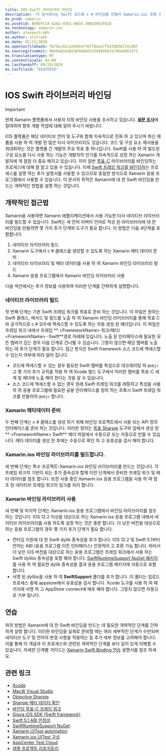 ```yaml
---
title: IOS Swift 라이브러리 바인딩
description: '이 문서에서는 Swift 코드에 c # 바인딩을 만들어 Xamarin.ios 응용 프로그램에서 네이티브 라이브러리 및 CocoaPods를 사용할 수 있도록 하는 방법을 설명 합니다.'
ms.prod: xamarin
ms.assetid: 890EFCCA-A2A2-4561-88EA-30DE3041F61D
ms.technology: xamarin-ios
author: alexeystrakh
ms.author: alstrakh
ms.date: 02/11/2020
ms.openlocfilehash: f678ec02ca5b9b47f6f78eea77547b038274190f
ms.sourcegitcommit: 00e6a61eb82ad5b0dd323d48d483a74bedd814f2
ms.translationtype: MT
ms.contentlocale: ko-KR
ms.lasthandoff: 09/29/2020
ms.locfileid: "91435515"
---
```

# <a name="bind-ios-swift-libraries"></a>IOS Swift 라이브러리 바인딩

> [!IMPORTANT]
> 현재 Xamarin 플랫폼에서 사용자 지정 바인딩 사용을 조사하고 있습니다. [**설문 조사**](https://www.surveymonkey.com/r/KKBHNLT)에 참여하여 향후 개발 작업에 대해 알려 주시기 바랍니다.

IOS 플랫폼은 해당 네이티브 언어 및 도구와 함께 지속적으로 진화 하 고 있으며 최신 제품을 사용 하 여 개발 된 많은 타사 라이브러리도 있습니다. 코드 및 구성 요소 재사용을 최대화하는 것은 플랫폼 간 개발의 주요 목표 중 하나입니다. Swift를 사용 하 여 빌드된 구성 요소를 다시 사용 하는 기능은 개발자의 인기를 지속적으로 성장 하는 Xamarin 개발자에 게 점점 더 중요 해지고 있습니다. 이미 일반 [목표-C](../binding-objective-c/walkthrough.md) 라이브러리를 바인딩하는 프로세스에 대해 잘 알고 있을 수 있습니다. 이제 [Swift 프레임 워크를 바인딩하](walkthrough.md)는 프로세스를 설명 하는 추가 설명서를 사용할 수 있으므로 동일한 방식으로 Xamarin 응용 프로그램에서 사용할 수 있습니다. 이 문서의 목적은 Xamarin에 대 한 Swift 바인딩을 만드는 개략적인 방법을 설명 하는 것입니다.

## <a name="high-level-approach"></a>개략적인 접근법

Xamarin을 사용하면 Xamarin 애플리케이션에서 사용 가능한 타사 네이티브 라이브러리를 빌드할 수 있습니다. Swift는 새 언어 이며이 언어로 작성 된 라이브러리에 대 한 바인딩을 만들려면 몇 가지 추가 단계와 도구가 필요 합니다. 이 방법은 다음 4단계를 포함합니다.

1. 네이티브 라이브러리 빌드
1. Xamarin 도구에서 c # 클래스를 생성할 수 있도록 하는 Xamarin 메타 데이터 준비
1. 네이티브 라이브러리 및 메타 데이터를 사용 하 여 Xamarin 바인딩 라이브러리 빌드
1. Xamarin 응용 프로그램에서 Xamarin 바인딩 라이브러리 사용

다음 섹션에서는 추가 정보를 사용하여 이러한 단계를 간략하게 설명합니다.

### <a name="build-the-native-library"></a>네이티브 라이브러리 빌드

첫 번째 단계는 기본 Swift 프레임 워크를 목표로 준비 하는 것입니다. 이 파일은 원하는 Swift 클래스, 메서드 및 필드를 노출 하 여 Xamarin 바인딩 라이브러리를 통해 목표 C와 궁극적으로 c # 모두에 액세스할 수 있도록 하는 자동 생성 된 헤더입니다. 이 파일은 프레임 워크 내에서 프레임 ** \<FrameworkName> 워크/헤더/ \<FrameworkName> -Swift**경로 아래에 있습니다. 노출 된 인터페이스에 필요한 모든 멤버가 있는 경우 다음 단계로 건너뛸 수 있습니다. 그렇지 않으면 해당 멤버를 노출 하는 데 추가 단계가 필요 합니다. 접근 방식은 Swift framework 소스 코드에 액세스할 수 있는지 여부에 따라 달라 집니다.

- 코드에 액세스할 수 있는 경우 필요한 Swift 멤버를 특성으로 데코레이팅 하 `@objc` 고 몇 가지 추가 규칙을 적용 하 여 Xcode 빌드 도구에서 이러한 멤버를 목표-C 세계 및 헤더에 노출 해야 한다는 것을 알 수 있습니다.
- 소스 코드에 액세스할 수 없는 경우 원래 Swift 프레임 워크를 래핑하고 특성을 사용 하 여 응용 프로그램에 필요한 공용 인터페이스를 정의 하는 프록시 Swift 프레임 워크를 만들어야 `@objc` 합니다.

### <a name="prepare-the-xamarin-metadata"></a>Xamarin 메타데이터 준비

두 번째 단계는 c # 클래스를 생성 하기 위해 바인딩 프로젝트에서 사용 되는 API 정의 인터페이스를 준비 하는 것입니다. 이러한 정의는 [목표 Sharpie](../../../cross-platform/macios/binding/objective-sharpie/index.md) 도구와 앞에서 생성 된 ** \<FrameworkName> Swift** 헤더 파일에서 수동으로 또는 자동으로 만들 수 있습니다. 메타 데이터를 생성 한 후에는 수동으로 확인 하 고 유효성을 검사 해야 합니다.

### <a name="build-the-xamarinios-binding-library"></a>Xamarin.ios 바인딩 라이브러리를 빌드합니다.

세 번째 단계는 특수 프로젝트-Xamarin.ios 바인딩 라이브러리를 만드는 것입니다. 각 프레임 워크의 기반이 되는 추가 종속성과 함께 이전 단계에서 준비한 프레임 워크 및 메타 데이터를 참조 합니다. 또한 사용 중인 Xamarin.ios 응용 프로그램을 사용 하 여 참조 된 네이티브 프레임 워크의 링크를 처리 합니다.

### <a name="consume-the-xamarin-binding-library"></a>Xamarin 바인딩 라이브러리 사용

네 번째 및 마지막 단계는 Xamarin.ios 응용 프로그램에서 바인딩 라이브러리를 참조 하는 것입니다. IOS 12.2 이상을 대상으로 하는 Xamarin.ios 응용 프로그램 내에서 네이티브 라이브러리를 사용 하도록 설정 하는 것은 충분 합니다. 더 낮은 버전을 대상으로 하는 응용 프로그램의 경우 몇 가지 추가 단계가 필요 합니다.

- 런타임 지원에 대 한 Swift dylib 종속성을 추가 합니다. IOS 12.2 및 Swift 5.1부터 언어는 ABI (응용 프로그램 이진 인터페이스) 안정적이 고 호환 가능 합니다. 따라서 더 낮은 iOS 버전을 대상으로 하는 응용 프로그램은 프레임 워크에서 사용 하는 Swift dylibs 종속성을 포함 해야 합니다. [SwiftRuntimeSupport NuGet 패키지](https://www.nuget.org/packages/Xamarin.iOS.SwiftRuntimeSupport/) 를 사용 하 여 필요한 dylib 종속성을 결과 응용 프로그램 패키지에 자동으로 포함 합니다.
- 서명 된 dylibs을 사용 하 여 **SwiftSupport** 폴더를 추가 합니다 .이 폴더는 업로드 프로세스 중에 appstore에서 유효성을 검사 합니다. Xcode 도구를 사용 하 여 패키지에 서명 하 고 AppStore connect에 배포 해야 합니다. 그렇지 않으면 자동으로 거부 됩니다.

## <a name="walkthrough"></a>연습

위의 방법은 Xamarin에 대 한 Swift 바인딩을 만드는 데 필요한 개략적인 단계를 간략하게 설명 합니다. 이러한 바인딩을 실제로 준비할 때는 여러 세부적인 단계가 수반되며 네이티브 도구 및 언어의 변경 사항을 적용하는 등 추가 세부 정보를 고려해야 합니다. 이를 통해 이 개념과 이 프로세스와 관련된 개략적인 단계를 보다 깊이 있게 이해할 수 있습니다. 자세한 단계별 가이드는 [Xamarin Swift Binding 연습](walkthrough.md) 설명서를 참조 하세요.

## <a name="related-links"></a>관련 링크

- [Xcode](https://apps.apple.com/us/app/xcode/id497799835)
- [Mac용 Visual Studio](https://visualstudio.microsoft.com/downloads)
- [Objective Sharpie](../../../cross-platform/macios/binding/objective-sharpie/index.md)
- [Sharpie 메타 데이터 확인](../../../cross-platform/macios/binding/objective-sharpie/platform/verify.md)
- [바인딩 목표-C 프레임 워크](../binding-objective-c/walkthrough.md)
- [Gigya iOS SDK (Swift framework)](https://developers.gigya.com/display/GD/Swift+SDK)
- [Swift 5.1 ABI 안정성](https://swift.org/blog/swift-5-1-released/)
- [SwiftRuntimeSupport NuGet](https://www.nuget.org/packages/Xamarin.iOS.SwiftRuntimeSupport/)
- [Xamarin UITest automation](/appcenter/test-cloud/uitest/)
- [Xamarin.ios UITest 구성](/appcenter/test-cloud/preparing-for-upload/xamarin-ios-uitest)
- [AppCenter Test Cloud](/appcenter/test-cloud/preparing-for-upload/xamarin-ios-uitest)
- [샘플 프로젝트 리포지토리](https://github.com/xamcat/xamarin-binding-swift-framework)
